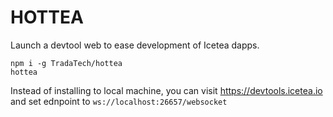 # HOTTEA

Launch a devtool web to ease development of Icetea dapps.

```
npm i -g TradaTech/hottea
hottea
```

Instead of installing to local machine, you can visit https://devtools.icetea.io and set ednpoint to `ws://localhost:26657/websocket`
